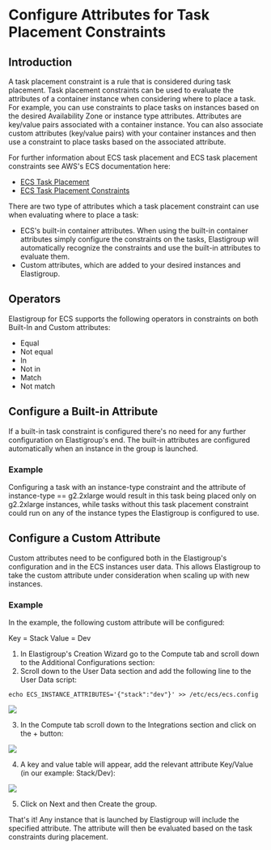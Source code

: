 # Configure Attributes for Task Placement Constraints

## Introduction

A task placement constraint is a rule that is considered during task placement. Task placement constraints can be used to evaluate the attributes of a container instance when considering where to place a task. For example, you can use constraints to place tasks on instances based on the desired Availability Zone or instance type attributes. Attributes are key/value pairs associated with a container instance. You can also associate custom attributes (key/value pairs) with your container instances and then use a constraint to place tasks based on the associated attribute.

For further information about ECS task placement and ECS task placement constraints see AWS's ECS documentation here:

- [ECS Task Placement](https://docs.aws.amazon.com/AmazonECS/latest/developerguide/task-placement.html)
- [ECS Task Placement Constraints](https://docs.aws.amazon.com/AmazonECS/latest/developerguide/task-placement-constraints.html)

There are two type of attributes which a task placement constraint can use when evaluating where to place a task:

- ECS's built-in container attributes. When using the built-in container attributes simply configure the constraints on the tasks, Elastigroup will automatically recognize the constraints and use the built-in attributes to evaluate them.
- Custom attributes, which are added to your desired instances and Elastigroup.

## Operators

Elastigroup for ECS supports the following operators in constraints on both Built-In and Custom attributes:

- Equal
- Not equal
- In
- Not in
- Match
- Not match

## Configure a Built-in Attribute

If a built-in task constraint is configured there's no need for any further configuration on Elastigroup's end. The built-in attributes are configured automatically when an instance in the group is launched.

### Example

Configuring a task with an instance-type constraint and the attribute of instance-type == g2.2xlarge would result in this task being placed only on g2.2xlarge instances, while tasks without this task placement constraint could run on any of the instance types the Elastigroup is configured to use.

## Configure a Custom Attribute

Custom attributes need to be configured both in the Elastigroup's configuration and in the ECS instances user data. This allows Elastigroup to take the custom attribute under consideration when scaling up with new instances.

### Example

In the example, the following custom attribute will be configured:

Key = Stack
Value = Dev

1. In Elastigroup's Creation Wizard go to the Compute tab and scroll down to the Additional Configurations section:
2. Scroll down to the User Data section and add the following line to the User Data script:

`echo ECS_INSTANCE_ATTRIBUTES='{"stack":"dev"}' >> /etc/ecs/ecs.config`

<img src="/elastigroup/_media/configure-attributes-for-task-placement-constraints_1.png" />

3. In the Compute tab scroll down to the Integrations section and click on the + button:

<img src="/elastigroup/_media/configure-attributes-for-task-placement-constraints_2.png" />

4. A key and value table will appear, add the relevant attribute Key/Value (in our example: Stack/Dev):

<img src="/elastigroup/_media/configure-attributes-for-task-placement-constraints_3.png" />

5. Click on Next and then Create the group.

That's it! Any instance that is launched by Elastigroup will include the specified attribute. The attribute will then be evaluated based on the task constraints during placement.
